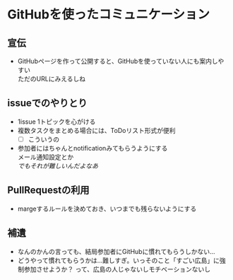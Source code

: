 ---
---
# GitHubを使ったコミュニケーション

## 宣伝

* GitHubページを作って公開すると、GitHubを使っていない人にも案内しやすい<BR>ただのURLにみえるしね

## issueでのやりとり

* 1issue 1トピックを心がける
* 複数タスクをまとめる場合には、ToDoリスト形式が便利
  - [ ] こういうの
* 参加者にはちゃんとnotificationみてもらうようにする<BR>メール通知設定とか<BR>*でもそれが難しいんだよなあ*

## PullRequestの利用

* margeするルールを決めておき、いつまでも残らないようにする

## 補遺

* なんのかんの言っても、結局参加者にGitHubに慣れてもらうしかない...
* どうやって慣れてもらうかは…難しすぎ。いっそのこと「すごい広島」に強制参加させようか？ って、広島の人じゃないしモチベーションないし
